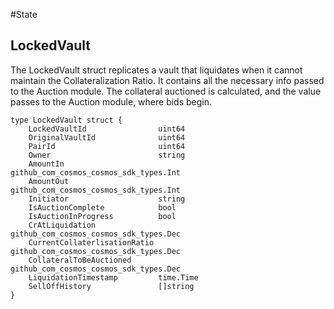 #State

## LockedVault
The LockedVault struct replicates a vault that liquidates when it cannot maintain the Collateralization Ratio. It contains all the necessary info passed to the Auction module. The collateral auctioned is calculated, and the value passes to the Auction module, where bids begin.


    type LockedVault struct {
	    LockedVaultId                uint64                                  
	    OriginalVaultId              uint64                                  
	    PairId                       uint64                                  
	    Owner                        string                                  
	    AmountIn                     github_com_cosmos_cosmos_sdk_types.Int 
	    AmountOut                    github_com_cosmos_cosmos_sdk_types.Int 
	    Initiator                    string                                  
	    IsAuctionComplete            bool                                   
	    IsAuctionInProgress          bool                                    
	    CrAtLiquidation              github_com_cosmos_cosmos_sdk_types.Dec  
	    CurrentCollaterlisationRatio github_com_cosmos_cosmos_sdk_types.Dec
	    CollateralToBeAuctioned      github_com_cosmos_cosmos_sdk_types.Dec
	    LiquidationTimestamp         time.Time
	    SellOffHistory               []string
    }
